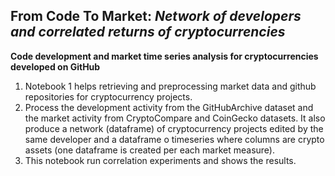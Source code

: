 ## From Code To Market: _Network of developers and correlated returns of cryptocurrencies_  

__Code development and market time series analysis for cryptocurrencies developed on GitHub__


1. Notebook 1 helps retrieving and preprocessing market data and github repositories for cryptocurrency projects.
2. Process the development activity from the GitHubArchive dataset and the market activity from CryptoCompare and CoinGecko datasets. It also produce a network (dataframe) of cryptocurrency projects edited by the same developer and a dataframe o timeseries where columns are crypto assets (one dataframe is created per each market measure).
3. This notebook run correlation experiments and shows the results.
